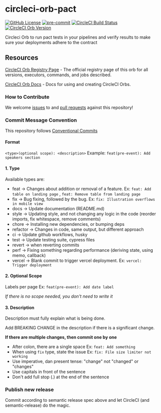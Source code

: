 circleci-orb-pact
===
[![GitHub License](https://img.shields.io/badge/license-MIT-lightgrey.svg)](https://github.com/trustedshops-public/pact/blob/main/LICENSE)
[![pre-commit](https://img.shields.io/badge/%E2%9A%93%20%20pre--commit-enabled-success)](https://pre-commit.com/)
[![CircleCI Build Status](https://circleci.com/gh/trustedshops-public/circleci-orb-pact.svg?style=shield "CircleCI Build Status")](https://circleci.com/gh/trustedshops-public/circleci-orb-pact)
[![CircleCI Orb Version](https://badges.circleci.com/orbs/trustedshops-public/pact.svg)](https://circleci.com/orbs/registry/orb/trustedshops-public/pact)

Circleci Orb to run pact tests in your pipelines and verify results to make sure your deployments adhere to the contract

## Resources

[CircleCI Orb Registry Page](https://circleci.com/orbs/registry/orb/trustedshops-public/pact) - The official registry page of this
orb for all versions, executors, commands, and jobs described.

[CircleCI Orb Docs](https://circleci.com/docs/2.0/orb-intro/#section=configuration) - Docs for using and creating
CircleCI Orbs.

### How to Contribute

We welcome [issues](https://github.com/trustedshops-public/circleci-orb-pact/issues) to
and [pull requests](https://github.com/trustedshops-public/circleci-orb-pact/pulls) against this repository!

### Commit Message Convention

This repository follows [Conventional Commits](https://www.conventionalcommits.org/en/v1.0.0/)

#### Format

`<type>(optional scope): <description>`
Example: `feat(pre-event): Add speakers section`

#### 1. Type

Available types are:

- feat → Changes about addition or removal of a feature. Ex: `feat: Add table on landing page`
  , `feat: Remove table from landing page`
- fix → Bug fixing, followed by the bug. Ex: `fix: Illustration overflows in mobile view`
- docs → Update documentation (README.md)
- style → Updating style, and not changing any logic in the code (reorder imports, fix whitespace, remove comments)
- chore → Installing new dependencies, or bumping deps
- refactor → Changes in code, same output, but different approach
- ci → Update github workflows, husky
- test → Update testing suite, cypress files
- revert → when reverting commits
- perf → Fixing something regarding performance (deriving state, using memo, callback)
- vercel → Blank commit to trigger vercel deployment. Ex: `vercel: Trigger deployment`

#### 2. Optional Scope

Labels per page Ex: `feat(pre-event): Add date label`

*If there is no scope needed, you don't need to write it*

#### 3. Description

Description must fully explain what is being done.

Add BREAKING CHANGE in the description if there is a significant change.

**If there are multiple changes, then commit one by one**

- After colon, there are a single space Ex: `feat: Add something`
- When using `fix` type, state the issue Ex: `fix: File size limiter not working`
- Use imperative, dan present tense: "change" not "changed" or "changes"
- Use capitals in front of the sentence
- Don't add full stop (.) at the end of the sentence

### Publish new release

Commit according to semantic release spec above and let CircleCI (and semantic-release) do the magic.
